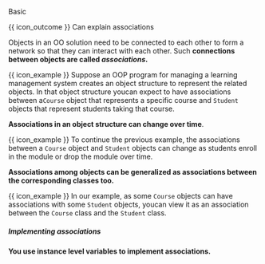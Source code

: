 <span id="title">Basic</span>

<span id="prereqs"></span>

<span id="outcomes">{{ icon_outcome }} Can explain associations</span>

<div id="body">

Objects in an OO solution need to be connected to each other to form a network so that they can interact with each other. Such **connections between objects are called _associations_.**

<box>

{{ icon_example }} Suppose an OOP program for managing a learning management system creates an object structure to represent the related objects. In that object structure youcan expect to have associations between a`Course` object that represents a specific course and `Student` objects that represent students taking that course.

</box>

**Associations in an object structure can change over time**.

<box>

{{ icon_example }} To continue the previous example, the associations between a `Course` object and `Student` objects can change as students enroll in the module or drop the module over time.

</box>

**Associations among objects can be generalized as associations between the corresponding classes too.**

<box>

{{ icon_example }} In our example, as some `Course` objects can have associations with some `Student` objects, youcan view it as an association between the `Course` class and the `Student` class.

</box>

##### Implementing associations

**You use instance level variables to implement associations.**

</div>

<div id="extras">
</div>
